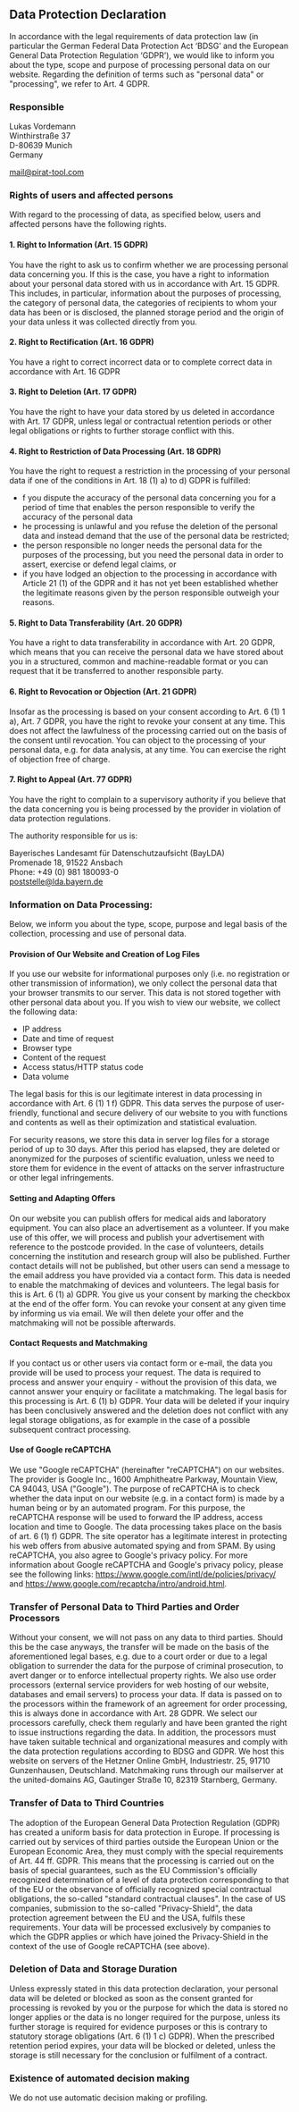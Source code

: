 ## Data Protection Declaration

In accordance with the legal requirements of data protection law (in particular the German Federal Data Protection Act ‘BDSG’ and the European General Data Protection Regulation ‘GDPR’), we would like to inform you about the type, scope and purpose of processing personal data on our website. Regarding the definition of terms such as "personal data" or "processing", we refer to Art. 4 GDPR.

### Responsible

Lukas Vordemann\
Winthirstraße 37\
D-80639 Munich\
Germany

mail@pirat-tool.com

### Rights of users and affected persons

With regard to the processing of data, as specified below, users and affected persons have the following rights.

#### 1. Right to Information (Art. 15 GDPR)
You have the right to ask us to confirm whether we are processing personal data concerning you. If this is the case, you have a right to information about your personal data stored with us in accordance with Art. 15 GDPR. This includes, in particular, information about the purposes of processing, the category of personal data, the categories of recipients to whom your data has been or is disclosed, the planned storage period and the origin of your data unless it was collected directly from you.

#### 2. Right to Rectification (Art. 16 GDPR)
You have a right to correct incorrect data or to complete correct data in accordance with Art. 16 GDPR

#### 3. Right to Deletion (Art. 17 GDPR)
You have the right to have your data stored by us deleted in accordance with Art. 17 GDPR, unless legal or contractual retention periods or other legal obligations or rights to further storage conflict with this.

#### 4. Right to Restriction of Data Processing (Art. 18 GDPR)
You have the right to request a restriction in the processing of your personal data if one of the conditions in Art. 18 (1) a) to d) GDPR is fulfilled:
- f you dispute the accuracy of the personal data concerning you for a period of time that enables the person responsible to verify the accuracy of the personal data
- he processing is unlawful and you refuse the deletion of the personal data and instead demand that the use of the personal data be restricted;
- the person responsible no longer needs the personal data for the purposes of the processing, but you need the personal data in order to assert, exercise or defend legal claims, or
- if you have lodged an objection to the processing in accordance with Article 21 (1) of the GDPR and it has not yet been established whether the legitimate reasons given by the person responsible outweigh your reasons.

#### 5. Right to Data Transferability (Art. 20 GDPR)
You have a right to data transferability in accordance with Art. 20 GDPR, which means that you can receive the personal data we have stored about you in a structured, common and machine-readable format or you can request that it be transferred to another responsible party.

#### 6. Right to Revocation or Objection (Art. 21 GDPR)
Insofar as the processing is based on your consent according to Art. 6 (1) 1 a), Art. 7 GDPR, you have the right to revoke your consent at any time. This does not affect the lawfulness of the processing carried out on the basis of the consent until revocation. 
You can object to the processing of your personal data, e.g. for data analysis, at any time. You can exercise the right of objection free of charge.


#### 7. Right to Appeal (Art. 77 GDPR)
You have the right to complain to a supervisory authority if you believe that the data concerning you is being processed by the provider in violation of data protection regulations.

The authority responsible for us is:

Bayerisches Landesamt für Datenschutzaufsicht (BayLDA)\
Promenade 18, 91522 Ansbach\
Phone: +49 (0) 981 180093-0\
poststelle@lda.bayern.de

### Information on Data Processing:

Below, we inform you about the type, scope, purpose and legal basis of the collection, processing and use of personal data.

#### Provision of Our Website and Creation of Log Files
If you use our website for informational purposes only (i.e. no registration or other transmission of information), we only collect the personal data that your browser transmits to our server. This data is not stored together with other personal data about you. If you wish to view our website, we collect the following data:

- IP address
- Date and time of request
- Browser type
- Content of the request
- Access status/HTTP status code
- Data volume

The legal basis for this is our legitimate interest in data processing in accordance with Art. 6 (1) 1 f) GDPR. This data serves the purpose of user-friendly, functional and secure delivery of our website to you with functions and contents as well as their optimization and statistical evaluation.

For security reasons, we store this data in server log files for a storage period of up to 30 days. After this period has elapsed, they are deleted or anonymized for the purposes of scientific evaluation, unless we need to store them for evidence in the event of attacks on the server infrastructure or other legal infringements.

#### Setting and Adapting Offers
On our website you can publish offers for medical aids and laboratory equipment. You can also place an advertisement as a volunteer. If you make use of this offer, we will process and publish your advertisement with reference to the postcode provided. In the case of volunteers, details concerning the institution and research group will also be published. Further contact details will not be published, but other users can send a message to the email address you have provided via a contact form.
This data is needed to enable the matchmaking of devices and volunteers. The legal basis for this is Art. 6 (1) a) GDPR. You give us your consent by marking the checkbox at the end of the offer form. You can revoke your consent at any given time by informing us via email. We will then delete your offer and the matchmaking will not be possible afterwards.

#### Contact Requests and Matchmaking
If you contact us or other users via contact form or e-mail, the data you provide will be used to process your request. The data is required to process and answer your enquiry - without the provision of this data, we cannot answer your enquiry or facilitate a matchmaking. 
The legal basis for this processing is Art. 6 (1) b) GDPR.
Your data will be deleted if your inquiry has been conclusively answered and the deletion does not conflict with any legal storage obligations, as for example in the case of a possible subsequent contract processing.

#### Use of Google reCAPTCHA
We use "Google reCAPTCHA" (hereinafter "reCAPTCHA") on our websites. The provider is Google Inc., 1600 Amphitheatre Parkway, Mountain View, CA 94043, USA ("Google"). The purpose of reCAPTCHA is to check whether the data input on our website (e.g. in a contact form) is made by a human being or by an automated program. For this purpose, the reCAPTCHA response will be used to forward the IP address, access location and time to Google. The data processing takes place on the basis of art. 6 (1) f) GDPR. The site operator has a legitimate interest in protecting his web offers from abusive automated spying and from SPAM. By using reCAPTCHA, you also agree to Google's privacy policy. For more information about Google reCAPTCHA and Google's privacy policy, please see the following links: https://www.google.com/intl/de/policies/privacy/ and https://www.google.com/recaptcha/intro/android.html.

### Transfer of Personal Data to Third Parties and Order Processors

Without your consent, we will not pass on any data to third parties. Should this be the case anyways, the transfer will be made on the basis of the aforementioned legal bases, e.g. due to a court order or due to a legal obligation to surrender the data for the purpose of criminal prosecution, to avert danger or to enforce intellectual property rights. 
We also use order processors (external service providers for web hosting of our website, databases and email servers) to process your data. If data is passed on to the processors within the framework of an agreement for order processing, this is always done in accordance with Art. 28 GDPR. We select our processors carefully, check them regularly and have been granted the right to issue instructions regarding the data. In addition, the processors must have taken suitable technical and organizational measures and comply with the data protection regulations according to BDSG and GDPR. We host this website on servers of the Hetzner Online GmbH, Industriestr. 25, 91710 Gunzenhausen, Deutschland. Matchmaking runs through our mailserver at the united-domains AG, Gautinger Straße 10, 82319 Starnberg, Germany. 

### Transfer of Data to Third Countries

The adoption of the European General Data Protection Regulation (GDPR) has created a uniform basis for data protection in Europe. If processing is carried out by services of third parties outside the European Union or the European Economic Area, they must comply with the special requirements of Art. 44 ff. GDPR. This means that the processing is carried out on the basis of special guarantees, such as the EU Commission's officially recognized determination of a level of data protection corresponding to that of the EU or the observance of officially recognized special contractual obligations, the so-called "standard contractual clauses". In the case of US companies, submission to the so-called "Privacy-Shield", the data protection agreement between the EU and the USA, fulfils these requirements. 
Your data will be processed exclusively by companies to which the GDPR applies or which have joined the Privacy-Shield in the context of the use of Google reCAPTCHA (see above).


### Deletion of Data and Storage Duration

Unless expressly stated in this data protection declaration, your personal data will be deleted or blocked as soon as the consent granted for processing is revoked by you or the purpose for which the data is stored no longer applies or the data is no longer required for the purpose, unless its further storage is required for evidence purposes or this is contrary to statutory storage obligations (Art. 6 (1) 1 c) GDPR). When the prescribed retention period expires, your data will be blocked or deleted, unless the storage is still necessary for the conclusion or fulfilment of a contract.

### Existence of automated decision making

We do not use automatic decision making or profiling.
